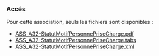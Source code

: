 ### Accés

Pour cette association,  seuls les fichiers sont disponibles  : 
* [ASS_A32-StatutMotifPersonnePriseCharge.pdf](ASS_A32-StatutMotifPersonnePriseCharge.pdf)
* [ASS_A32-StatutMotifPersonnePriseCharge.tabs](ASS_A32-StatutMotifPersonnePriseCharge.tabs)
* [ASS_A32-StatutMotifPersonnePriseCharge.xml	](ASS_A32-StatutMotifPersonnePriseCharge.xml)
